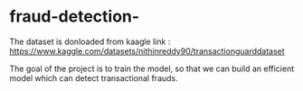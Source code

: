 
# fraud-detection-

The dataset is donloaded from kaagle link : https://www.kaggle.com/datasets/nithinreddy90/transactionguarddataset


The goal of the project is to train the model, so that we can build an efficient model which can detect transactional frauds. 
